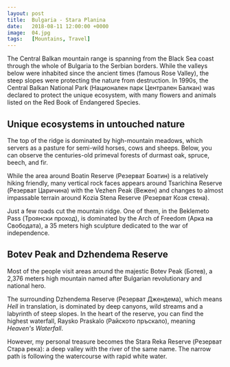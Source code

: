 ```yaml
---
layout: post
title:  Bulgaria - Stara Planina
date:   2018-08-11 12:00:00 +0000
image:  04.jpg
tags:   [Mountains, Travel]
---
```


The Central Balkan mountain range is spanning from the Black Sea coast through the whole of Bulgaria to the Serbian borders. While the valleys below were inhabited since the ancient times (famous Rose Valley), the steep slopes were protecting the nature from destruction. In 1990s, the Central Balkan National Park (Национален парк Централен Балкан) was declared to protect the unique ecosystem, with many flowers and animals listed on the Red Book of Endangered Species.

## Unique ecosystems in untouched nature
The top of the ridge is dominated by high-mountain meadows, which servers as a pasture for semi-wild horses, cows and sheeps. Below, you can observe the centuries-old primeval forests of durmast oak, spruce, beech, and fir.

While the area around Boatin Reserve (Резерват Боатин) is a relatively hiking friendly, many vertical rock faces appears around Tsarichina Reserve (Резерват Царичина) with the Vezhen Peak (Вежен) and changes to almost impassable terrain around Kozia Stena Reserve (Резерват Козя стена).

Just a few roads cut the mountain ridge. One of them, in the Beklemeto Pass (Троянски проход), is dominated by the Arch of Freedom (Арка на Свободата), a 35 meters high sculpture dedicated to the war of independence.

## Botev Peak and Dzhendema Reserve
Most of the people visit areas around the majestic Botev Peak (Ботев), a 2,376 meters high mountain named after Bulgarian revolutionary and national hero.

The surrounding Dzhendema Reserve (Резерват Джендема), which means *Hell* in translation, is dominated by deep canyons, wild streams and a labyrinth of steep slopes. In the heart of the reserve, you can find the highest waterfall, Raysko Praskalo (Райското пръскало), meaning *Heaven's Waterfall*.

However, my personal treasure becomes the Stara Reka Reserve (Резерват Стара река): a deep valley with the river of the same name. The narrow path is following the watercourse with rapid white water.
